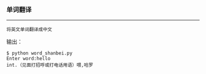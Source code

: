 ### 单词翻译

---------

`将英文单词翻译成中文`

输出：

```
$ python word_shanbei.py
Enter word:hello
int.（见面打招呼或打电话用语）喂,哈罗
```
